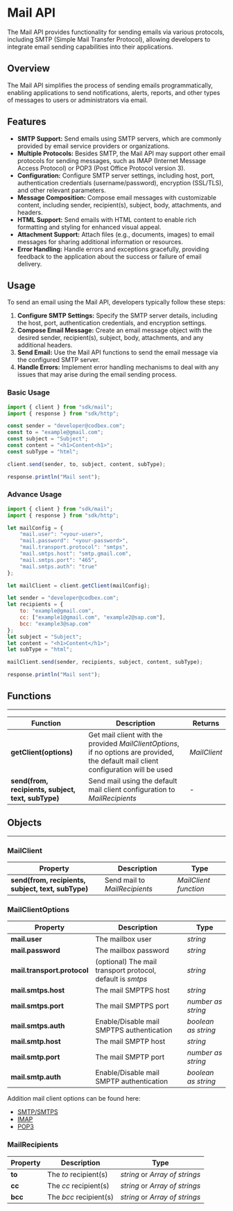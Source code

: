 # Mail API

The Mail API provides functionality for sending emails via various protocols, including SMTP (Simple Mail Transfer Protocol), allowing developers to integrate email sending capabilities into their applications.

## Overview

The Mail API simplifies the process of sending emails programmatically, enabling applications to send notifications, alerts, reports, and other types of messages to users or administrators via email.

## Features

- **SMTP Support:** Send emails using SMTP servers, which are commonly provided by email service providers or organizations.
- **Multiple Protocols:** Besides SMTP, the Mail API may support other email protocols for sending messages, such as IMAP (Internet Message Access Protocol) or POP3 (Post Office Protocol version 3).
- **Configuration:** Configure SMTP server settings, including host, port, authentication credentials (username/password), encryption (SSL/TLS), and other relevant parameters.
- **Message Composition:** Compose email messages with customizable content, including sender, recipient(s), subject, body, attachments, and headers.
- **HTML Support:** Send emails with HTML content to enable rich formatting and styling for enhanced visual appeal.
- **Attachment Support:** Attach files (e.g., documents, images) to email messages for sharing additional information or resources.
- **Error Handling:** Handle errors and exceptions gracefully, providing feedback to the application about the success or failure of email delivery.

## Usage

To send an email using the Mail API, developers typically follow these steps:

1. **Configure SMTP Settings:** Specify the SMTP server details, including the host, port, authentication credentials, and encryption settings.
2. **Compose Email Message:** Create an email message object with the desired sender, recipient(s), subject, body, attachments, and any additional headers.
3. **Send Email:** Use the Mail API functions to send the email message via the configured SMTP server.
4. **Handle Errors:** Implement error handling mechanisms to deal with any issues that may arise during the email sending process.

### Basic Usage

```javascript
import { client } from "sdk/mail";
import { response } from "sdk/http";

const sender = "developer@codbex.com";
const to = "example@gmail.com";
const subject = "Subject";
const content = "<h1>Content<h1>";
const subType = "html";

client.send(sender, to, subject, content, subType);

response.println("Mail sent");
```

### Advance Usage

```javascript
import { client } from "sdk/mail";
import { response } from "sdk/http";

let mailConfig = {
    "mail.user": "<your-user>",
    "mail.password": "<your-password>",
    "mail.transport.protocol": "smtps",
    "mail.smtps.host": "smtp.gmail.com",
    "mail.smtps.port": "465",
    "mail.smtps.auth": "true"
};

let mailClient = client.getClient(mailConfig);

let sender = "developer@codbex.com";
let recipients = {
    to: "example@gmail.com",
    cc: ["example1@gmail.com", "example2@sap.com"],
    bcc: "example3@sap.com"
};
let subject = "Subject";
let content = "<h1>Content</h1>";
let subType = "html";

mailClient.send(sender, recipients, subject, content, subType);

response.println("Mail sent");
```

## Functions

---

Function     | Description | Returns
------------ | ----------- | --------
**getClient(options)**   | Get mail client with the provided *MailClientOptions*, if no options are provided, the default mail client configuration will be used | *MailClient*
**send(from, recipients, subject, text, subType)**   | Send mail using the default mail client configuration to *MailRecipients*| *-*

## Objects

---

### MailClient

Property     | Description | Type
------------ | ----------- | --------
**send(from, recipients, subject, text, subType)**   | Send mail to *MailRecipients* | *MailClient function*

### MailClientOptions

Property     | Description | Type
------------ | ----------- | --------
**mail.user**   | The mailbox user | *string*
**mail.password**   | The mailbox password | *string*
**mail.transport.protocol**   | (optional) The mail transport protocol, default is *smtps* | *string*
**mail.smtps.host**   | The mail SMPTPS host | *string*
**mail.smtps.port**   | The mail SMPTPS port | *number as string*
**mail.smtps.auth**   | Enable/Disable mail SMPTPS authentication | *boolean as string*
**mail.smtp.host**   | The mail SMPTP host | *string*
**mail.smtp.port**   | The mail SMPTP port | *number as string*
**mail.smtp.auth**   | Enable/Disable mail SMPTP authentication | *boolean as string*

Addition mail client options can be found here:

- [SMTP/SMTPS](https://javaee.github.io/javamail/docs/api/com/sun/mail/smtp/package-summary.html)
- [IMAP](https://javaee.github.io/javamail/docs/api/com/sun/mail/imap/package-summary.html)
- [POP3](https://javaee.github.io/javamail/docs/api/com/sun/mail/pop3/package-summary.html)

### MailRecipients

Property     | Description | Type
------------ | ----------- | --------
**to**   | The *to* recipient(s) | *string* or *Array of strings*
**cc**   | The *cc* recipient(s) | *string* or *Array of strings*
**bcc**   | The *bcc* recipient(s) | *string* or *Array of strings*
